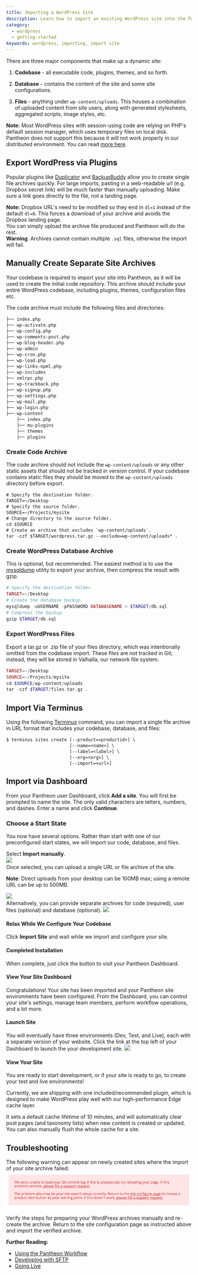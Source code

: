 ```yaml
---
title: Importing a WordPress Site
description: Learn how to import an existing WordPress site into the Pantheon Website Management Platform.
category:
  - wordpress
  - getting-started
keywords: wordpress, importing, import site
---
```


There are three major components that make up a dynamic site:

1. **Codebase** - all executable code, plugins, themes, and so forth.

2. **Database** - contains the content of the site and some site configurations.

3. **Files** - anything under `wp-content/uploads`. This houses a combination of uploaded content from site users, along with generated stylesheets, aggregated scripts, image styles, etc.

<div class="alert alert-info" role="alert"> <strong>Note:</strong> Most WordPress sites with session-using code are relying on PHP's default session manager, which uses temporary files on local disk. Pantheon does not support this because it will not work properly in our distributed environment. You can read <a href="/docs/articles/wordpress/wordpress-and-php-sessions#wordpress-and-php-sessions">more here</a>.</div>

## Export WordPress via Plugins
Popular plugins like [Duplicator](/docs/articles/wordpress/clone-a-wordpress-site-with-duplicator-plugin/) and [BackupBuddy](http://ithemes.com/codex/page/BackupBuddy) allow you to create single file archives quickly. For large imports, pasting in a web-readable url (e.g. Dropbox secret link) will be much faster than manually uploading. Make sure a link goes directly to the file, not a landing page.

<div class="alert alert-info" role="alert"> <strong>Note:</strong> Dropbox URL's need to be modified so they end in <code>dl=1</code> instead of the default <code>dl=0</code>. This forces a download of your archive and avoids the Dropbox landing page.</div>  
You can simply upload the archive file produced and Pantheon will do the rest.
<div class="alert alert-danger" role="alert">
<strong>Warning</strong>:  Archives cannot contain multiple <code>.sql</code> files, otherwise the import will fail.</div>


## Manually Create Separate Site Archives

Your codebase is required to import your site into Pantheon, as it will be used to create the initial code repository. This archive should include your entire WordPress codebase, including plugins, themes, configuration files etc.

The code archive must include the following files and directories:
```nohighlight
├── index.php
├── wp-activate.php
├── wp-config.php
├── wp-comments-post.php
├── wp-blog-header.php
├── wp-admin
├── wp-cron.php
├── wp-load.php
├── wp-links-opml.php
├── wp-includes
├── xmlrpc.php
├── wp-trackback.php
├── wp-signup.php
├── wp-settings.php
├── wp-mail.php
├── wp-login.php
├── wp-content
    ├── index.php
    ├── mu-plugins
    ├── themes
    ├── plugins
```
### Create Code Archive
The code archive should not include the `wp-content/uploads` or any other static assets that should not be tracked in version control. If your codebase contains static files they should be moved to the `wp-content/uploads` directory before export.

```
# Specify the destination folder.
TARGET=~/Desktop
# Specify the source folder.
SOURCE=~/Projects/mysite
# Change directory to the source folder.
cd $SOURCE
# Create an archive that excludes `wp-content/uploads`.
tar -czf $TARGET/wordpress.tar.gz --exclude=wp-content/uploads* .
```
### Create WordPress Database Archive

This is optional, but recommended. The easiest method is to use the [mysqldump](http://dev.mysql.com/doc/refman/5.5/en/mysqldump.html) utility to export your archive, then compress the result with gzip.
```php
# Specify the destination folder.
TARGET=~/Desktop
# Create the database backup.
mysqldump -uUSERNAME -pPASSWORD DATABASENAME > $TARGET/db.sql
# Compress the backup.
gzip $TARGET/db.sql
```
### Export WordPress Files
Export a tar.gz or .zip file of your files directory, which was intentionally omitted from the codebase import. These files are not tracked in Git; instead, they will be stored in Valhalla, our network file system.
```php
TARGET=~/Desktop
SOURCE=~/Projects/mysite
cd $SOURCE/wp-content/uploads
tar -czf $TARGET/files.tar.gz .
```



## Import Via Terminus
Using the following [Terminus](https://github.com/pantheon-systems/cli) command, you can import a single file archive in URL format that includes your codebase, database, and files:
```nohighlight
$ terminus sites create [--product=<productid>] \  
                        [--name=<name>] \  
                        [--label=<label>] \  
                        [--org=<org>] \  
                        [--import=<url>]  
```


## Import via Dashboard

From your Pantheon user Dashboard, click **Add a site**. You will first be prompted to name the site. The only valid characters are letters, numbers, and dashes. Enter a name and click **Continue**.


### Choose a Start State
You now have several options. Rather than start with one of our preconfigured start states, we will import our code, database, and files.

Select **Import manually**.<br />
![](/source/docs/assets/images/desk_images/247521.png)  
Once selected, you can upload a single URL or file archive of the site.
<div class="alert alert-info" role="alert">
<strong>Note</strong>: Direct uploads from your desktop can be 100MB max; using a remote URL can be up to 500MB.</div>

![](/source/docs/assets/images/desk_images/259156.png)  
Alternatively, you can provide separate archives for code (required), user files (optional) and database (optional).
![](/source/docs/assets/images/desk_images/247522.png)

#### Relax While We Configure Your Codebase
Click **Import Site** and wait while we import and configure your site.
#### Completed Installation
When complete, just click the button to visit your Pantheon Dashboard.
#### View Your Site Dashboard
Congratulations! Your site has been imported and your Pantheon site environments have been configured. From the Dashboard, you can control your site's settings, manage team members, perform workflow operations, and a lot more.
#### Launch Site
You will eventually have three environments (Dev, Test, and Live), each with a separate version of your website. Click the link at the top left of your Dashboard to launch the your development site.
![](/source/docs/assets/images/desk_images/247528.png)
#### View Your Site
You are ready to start development, or if your site is ready to go, to create your test and live environments!

Currently, we are shipping with one included/recommended plugin, which is designed to make WordPress play well with our high-performance Edge cache layer.

It sets a default cache lifetime of 10 minutes, and will automatically clear post pages (and taxonomy lists) when new content is created or updated. You can also manually flush the whole cache for a site.

## Troubleshooting
The following warning can appear on newly created sites where the import of your site archive failed:
![Unable to Load Git History](/source/docs/assets/images/unable-to-load-git-history.png)


Verify the steps for preparing your WordPress archives manually and re-create the archive. Return to the site configuration page as instructed above and import the verified archive.

**Further Reading:**

- [Using the Pantheon Workflow](/docs/articles/sites/code/using-the-pantheon-workflow/)
- [Developing with SFTP](/docs/articles/sites/code/developing-directly-with-sftp-mode)
- [Going Live](/docs/articles/going-live)
